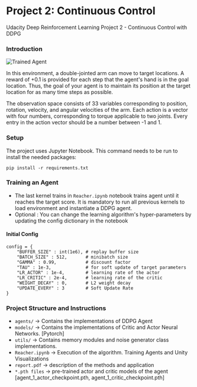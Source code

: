 [//]: # (Image References)

[image1]: https://user-images.githubusercontent.com/10624937/43851024-320ba930-9aff-11e8-8493-ee547c6af349.gif "Trained Agent"


# Project 2: Continuous Control
Udacity Deep Reinforcement Learning Project 2 - Continuous Control with DDPG

### Introduction

![Trained Agent][image1]

In this environment, a double-jointed arm can move to target locations. A reward of +0.1 is provided for each step that the agent's hand is in the goal location. Thus, the goal of your agent is to maintain its position at the target location for as many time steps as possible.

The observation space consists of 33 variables corresponding to position, rotation, velocity, and angular velocities of the arm. Each action is a vector with four numbers, corresponding to torque applicable to two joints. Every entry in the action vector should be a number between -1 and 1.

### Setup
The project uses Jupyter Notebook. This command needs to be run to install the needed packages:
```
pip install -r requirements.txt
```

### Training an Agent
- The last kernel trains in `Reacher.ipynb` notebook trains agent until it reaches the target score. It is mandatory to run all previous kernels to load environment and instantiate a DDPG agent.
- Optional : You can change the learning algorithm's hyper-parameters by updating the config dictionary in the notebook

#### Initial Config
```
config = {
    "BUFFER_SIZE" : int(1e6), # replay buffer size
    "BATCH_SIZE" : 512,       # minibatch size
    "GAMMA" : 0.99,           # discount factor
    "TAU" : 1e-3,             # for soft update of target parameters
    "LR_ACTOR" : 1e-4,        # learning rate of the actor 
    "LR_CRITIC" : 2e-4,       # learning rate of the critic
    "WEIGHT_DECAY" : 0,       # L2 weight decay
    "UPDATE_EVERY" : 3        # Soft Update Rate
}
```

### Project Structure and Instructions
- `agents/` -> Contains the implementations of DDPG Agent
- `models/` -> Contains the implementations of Critic and Actor Neural Networks. [Pytorch]
- `utils/` -> Contains memory modules and noise generator class implementations.
- `Reacher.ipynb` -> Execution of the algorithm. Training Agents and Unity Visualizations
- `report.pdf` -> description of the methods and application
- `*.pth files` -> pre-trained actor and critic models of the agent [agent_1_actor_checkpoint.pth, agent_1_critic_checkpoint.pth]